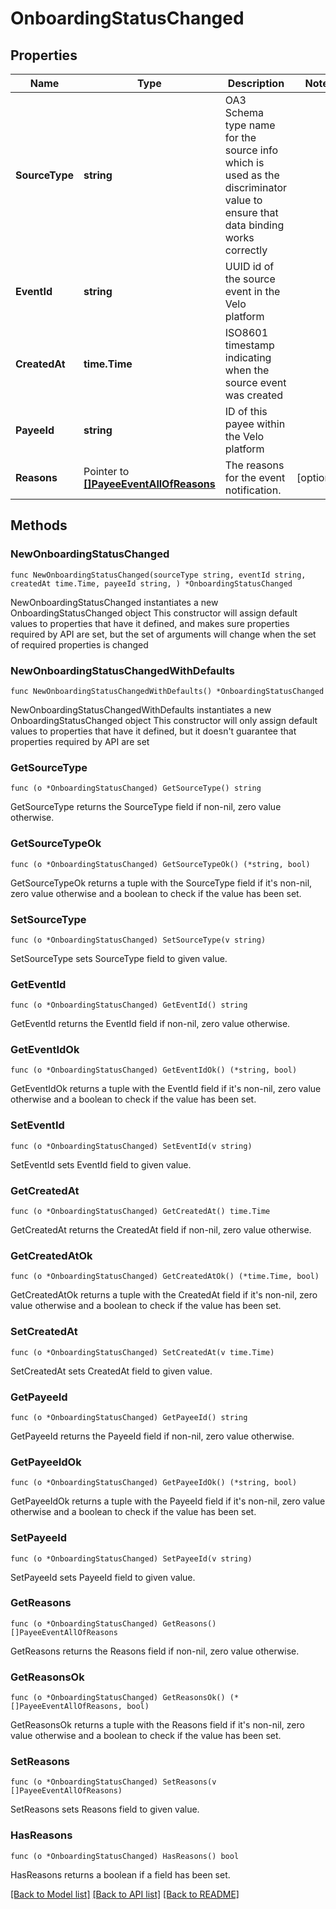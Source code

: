 # OnboardingStatusChanged

## Properties

Name | Type | Description | Notes
------------ | ------------- | ------------- | -------------
**SourceType** | **string** | OA3 Schema type name for the source info which is used as the discriminator value to ensure that data binding works correctly | 
**EventId** | **string** | UUID id of the source event in the Velo platform | 
**CreatedAt** | **time.Time** | ISO8601 timestamp indicating when the source event was created | 
**PayeeId** | **string** | ID of this payee within the Velo platform | 
**Reasons** | Pointer to [**[]PayeeEventAllOfReasons**](PayeeEventAllOfReasons.md) | The reasons for the event notification. | [optional] 

## Methods

### NewOnboardingStatusChanged

`func NewOnboardingStatusChanged(sourceType string, eventId string, createdAt time.Time, payeeId string, ) *OnboardingStatusChanged`

NewOnboardingStatusChanged instantiates a new OnboardingStatusChanged object
This constructor will assign default values to properties that have it defined,
and makes sure properties required by API are set, but the set of arguments
will change when the set of required properties is changed

### NewOnboardingStatusChangedWithDefaults

`func NewOnboardingStatusChangedWithDefaults() *OnboardingStatusChanged`

NewOnboardingStatusChangedWithDefaults instantiates a new OnboardingStatusChanged object
This constructor will only assign default values to properties that have it defined,
but it doesn't guarantee that properties required by API are set

### GetSourceType

`func (o *OnboardingStatusChanged) GetSourceType() string`

GetSourceType returns the SourceType field if non-nil, zero value otherwise.

### GetSourceTypeOk

`func (o *OnboardingStatusChanged) GetSourceTypeOk() (*string, bool)`

GetSourceTypeOk returns a tuple with the SourceType field if it's non-nil, zero value otherwise
and a boolean to check if the value has been set.

### SetSourceType

`func (o *OnboardingStatusChanged) SetSourceType(v string)`

SetSourceType sets SourceType field to given value.


### GetEventId

`func (o *OnboardingStatusChanged) GetEventId() string`

GetEventId returns the EventId field if non-nil, zero value otherwise.

### GetEventIdOk

`func (o *OnboardingStatusChanged) GetEventIdOk() (*string, bool)`

GetEventIdOk returns a tuple with the EventId field if it's non-nil, zero value otherwise
and a boolean to check if the value has been set.

### SetEventId

`func (o *OnboardingStatusChanged) SetEventId(v string)`

SetEventId sets EventId field to given value.


### GetCreatedAt

`func (o *OnboardingStatusChanged) GetCreatedAt() time.Time`

GetCreatedAt returns the CreatedAt field if non-nil, zero value otherwise.

### GetCreatedAtOk

`func (o *OnboardingStatusChanged) GetCreatedAtOk() (*time.Time, bool)`

GetCreatedAtOk returns a tuple with the CreatedAt field if it's non-nil, zero value otherwise
and a boolean to check if the value has been set.

### SetCreatedAt

`func (o *OnboardingStatusChanged) SetCreatedAt(v time.Time)`

SetCreatedAt sets CreatedAt field to given value.


### GetPayeeId

`func (o *OnboardingStatusChanged) GetPayeeId() string`

GetPayeeId returns the PayeeId field if non-nil, zero value otherwise.

### GetPayeeIdOk

`func (o *OnboardingStatusChanged) GetPayeeIdOk() (*string, bool)`

GetPayeeIdOk returns a tuple with the PayeeId field if it's non-nil, zero value otherwise
and a boolean to check if the value has been set.

### SetPayeeId

`func (o *OnboardingStatusChanged) SetPayeeId(v string)`

SetPayeeId sets PayeeId field to given value.


### GetReasons

`func (o *OnboardingStatusChanged) GetReasons() []PayeeEventAllOfReasons`

GetReasons returns the Reasons field if non-nil, zero value otherwise.

### GetReasonsOk

`func (o *OnboardingStatusChanged) GetReasonsOk() (*[]PayeeEventAllOfReasons, bool)`

GetReasonsOk returns a tuple with the Reasons field if it's non-nil, zero value otherwise
and a boolean to check if the value has been set.

### SetReasons

`func (o *OnboardingStatusChanged) SetReasons(v []PayeeEventAllOfReasons)`

SetReasons sets Reasons field to given value.

### HasReasons

`func (o *OnboardingStatusChanged) HasReasons() bool`

HasReasons returns a boolean if a field has been set.


[[Back to Model list]](../README.md#documentation-for-models) [[Back to API list]](../README.md#documentation-for-api-endpoints) [[Back to README]](../README.md)



